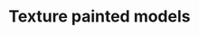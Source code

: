 ---
layout: 1-gallery
title: Texture painted models
description: Character and prop models with hand-painted textures.
section: texture-paint
---